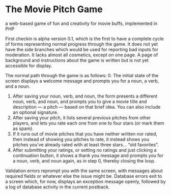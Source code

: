 # The Movie Pitch Game
a web-based game of fun and creativity for movie buffs, implemented in PHP

First checkin is alpha version 0.1, which is the first to have a complete cycle of forms representing normal progress through the game.
It does not yet have the side branches which would be used for reporting bad inputs for moderation.
It lacks almost all cosmetics, except on one page.
A page of background and instructions about the game is written but is not yet accessible for display.

The normal path through the game is as follows:
0. The initial state of the screen displays a welcome message and prompts you for a noun, a verb, and a noun.
1. After saving your noun, verb, and noun, the form presents a different noun, verb, and noun, and prompts you to give a movie title and description — a pitch — based on that brief idea.  You can also include an optional signature.
2. After saving your pitch, it lists several previous pitches from other players, and lets you rate each one from one to four stars (or mark them as spam).
3. If it runs out of movie pitches that you have neither written nor rated, then instead of showing you pitches to rate, it instead shows you pitches you've already rated with at least three stars... “old favorites”.
4. After submitting your ratings, or setting no ratings and just clicking a continuation button, it shows a thank you message and prompts you for a noun, verb, and noun again, as in step 0, thereby closing the loop.

Validation errors reprompt you with the same screen, with messages about required fields or whatever else the issue might be.
Database errors exit to a screen which, for now, displays an exception message openly, followed by a log of database activity in the current postback.
